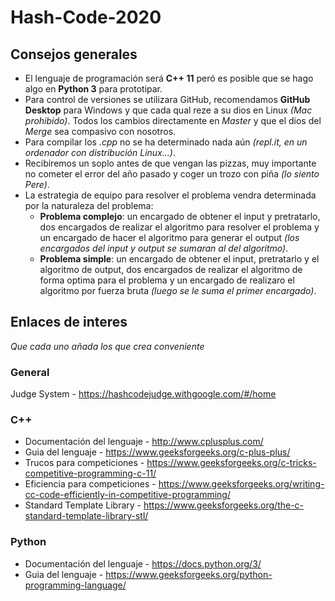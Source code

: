 # Hash-Code-2020

## Consejos generales
- El lenguaje de programación será **C++ 11** peró es posible que se hago algo en **Python 3** para prototipar.
- Para control de versiones se utilizara GitHub, recomendamos **GitHub Desktop** para Windows y que cada qual reze a su dios en Linux *(Mac prohibido)*. Todos los cambios directamente en *Master* y que el dios del *Merge* sea compasivo con nosotros.
- Para compilar los *.cpp* no se ha determinado nada aún *(repl.it, en un ordenador con distribución Linux...)*.
- Recibiremos un soplo antes de que vengan las pizzas, muy importante no cometer el error del año pasado y coger un trozo con piña *(lo siento Pere)*.
- La estrategia de equipo para resolver el problema vendra determinada por la naturaleza del problema:
  - **Problema complejo**: un encargado de obtener el input y pretratarlo, dos encargados de realizar el algoritmo para resolver el problema y un encargado de hacer el algoritmo para generar el output *(los encargados del input y output se sumaran al del algoritmo)*.
  - **Problema simple**: un encargado de obtener el input, pretratarlo y el algoritmo de output, dos encargados de realizar el algoritmo de forma optima para el problema y un encargado de realizaro el algoritmo por fuerza bruta *(luego se le suma el primer encargado)*.



## Enlaces de interes
*Que cada uno añada los que crea conveniente*
### General
Judge System - https://hashcodejudge.withgoogle.com/#/home
### C++
- Documentación del lenguaje - http://www.cplusplus.com/
- Guia del lenguaje - https://www.geeksforgeeks.org/c-plus-plus/
- Trucos para competiciones - https://www.geeksforgeeks.org/c-tricks-competitive-programming-c-11/
- Eficiencia para competiciones - https://www.geeksforgeeks.org/writing-cc-code-efficiently-in-competitive-programming/
- Standard Template Library - https://www.geeksforgeeks.org/the-c-standard-template-library-stl/
### Python
- Documentación del lenguaje - https://docs.python.org/3/
- Guia del lenguaje - https://www.geeksforgeeks.org/python-programming-language/
